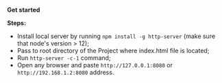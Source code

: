 **Get started**

**Steps:**
* Install local server by running `npm install -g http-server` (make sure that node's version > 12);
* Pass to root directory of the Project where index.html file is located;
* Run `http-server -c-1` command;
* Open any browser and paste `http://127.0.0.1:8080` or `http://192.168.1.2:8080` address.